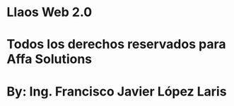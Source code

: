 # Llaos Web 2.0
# Todos los derechos reservados para Affa Solutions
# By: Ing. Francisco Javier López Laris
#
